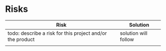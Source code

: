# Risks

| Risk | Solution |
|-|-|
| todo: describe a risk for this project and/or the product| solution will follow |
| | |
